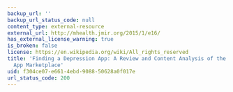 ```yaml
---
backup_url: ''
backup_url_status_code: null
content_type: external-resource
external_url: http://mhealth.jmir.org/2015/1/e16/
has_external_license_warning: true
is_broken: false
license: https://en.wikipedia.org/wiki/All_rights_reserved
title: 'Finding a Depression App: A Review and Content Analysis of the Depression
  App Marketplace'
uid: f304ce07-e661-4ebd-9088-50628a0f017e
url_status_code: 200
---
```

